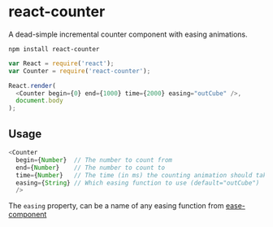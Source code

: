# react-counter

A dead-simple incremental counter component with easing animations.

    npm install react-counter

```js
var React = require('react');
var Counter = require('react-counter');

React.render(
  <Counter begin={0} end={1000} time={2000} easing="outCube" />,
  document.body
);
```

## Usage

```js
<Counter
  begin={Number}  // The number to count from
  end={Number}    // The number to count to
  time={Number}   // The time (in ms) the counting animation should take
  easing={String} // Which easing function to use (default="outCube")
  />
```

The `easing` property, can be a name of any easing function from
[ease-component](https://www.npmjs.com/package/ease-component)
